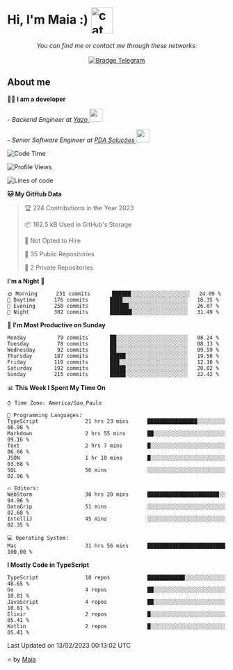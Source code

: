 <h1 align="left">Hi, I'm Maia :) 
<img src="https://emojis.slackmojis.com/emojis/images/1643509834/36299/black-cat.gif?1643509834" width="50" height="60" align="center"  alt="cat"/>
</h1>

<p align="center">
    <i>You can find me or contact me through these networks:</i>
    <br/><br/>
    <a href="https://t.me/mrootx" target="_blank">
        <img src="https://img.shields.io/badge/-Telegram-2CA5E0?logo=telegram&style=flat&logoColor=white" alt="Bradge Telegram" />
    </a>
</p>

## About me

:technologist: <strong>I am a developer</strong> <br>

<p><em> - Backend Engineer at <a href="https://yazo.com.br/">Yazo
</a><img src="https://media.giphy.com/media/WUlplcMpOCEmTGBtBW/giphy.gif" width="30"> 
</em></p>

<p><em> - Senior Software Engineer at <a href="https://pdasolucoes.com.br">PDA Soluções
</a><img src="https://media.giphy.com/media/WUlplcMpOCEmTGBtBW/giphy.gif" width="30"> 
</em></p>

<!--START_SECTION:waka-->
![Code Time](http://img.shields.io/badge/Code%20Time-1%2C646%20hrs%2030%20mins-blue)

![Profile Views](http://img.shields.io/badge/Profile%20Views-126-blue)

![Lines of code](https://img.shields.io/badge/From%20Hello%20World%20I%27ve%20Written-105%20Thousand%20lines%20of%20code-blue)

**🐱 My GitHub Data** 

> 🏆 224 Contributions in the Year 2023
 > 
> 📦 162.5 kB Used in GitHub's Storage 
 > 
> 🚫 Not Opted to Hire
 > 
> 📜 35 Public Repositories 
 > 
> 🔑 2 Private Repositories  
 > 
**I'm a Night 🦉** 

```text
🌞 Morning      231 commits       ██████░░░░░░░░░░░░░░░░░░░   24.09 % 
🌆 Daytime      176 commits       ████░░░░░░░░░░░░░░░░░░░░░   18.35 % 
🌃 Evening      250 commits       ██████░░░░░░░░░░░░░░░░░░░   26.07 % 
🌙 Night        302 commits       ███████░░░░░░░░░░░░░░░░░░   31.49 % 

```
📅 **I'm Most Productive on Sunday** 

```text
Monday          79 commits       ██░░░░░░░░░░░░░░░░░░░░░░░   08.24 % 
Tuesday         78 commits       ██░░░░░░░░░░░░░░░░░░░░░░░   08.13 % 
Wednesday       92 commits       ██░░░░░░░░░░░░░░░░░░░░░░░   09.59 % 
Thursday       187 commits       █████░░░░░░░░░░░░░░░░░░░░   19.50 % 
Friday         116 commits       ███░░░░░░░░░░░░░░░░░░░░░░   12.10 % 
Saturday       192 commits       █████░░░░░░░░░░░░░░░░░░░░   20.02 % 
Sunday         215 commits       █████░░░░░░░░░░░░░░░░░░░░   22.42 % 

```


📊 **This Week I Spent My Time On** 

```text
⌚︎ Time Zone: America/Sao_Paulo

💬 Programming Languages: 
TypeScript               21 hrs 23 mins      ████████████████░░░░░░░░░   66.98 % 
Markdown                 2 hrs 55 mins       ██░░░░░░░░░░░░░░░░░░░░░░░   09.16 % 
Text                     2 hrs 7 mins        █░░░░░░░░░░░░░░░░░░░░░░░░   06.66 % 
JSON                     1 hr 10 mins        █░░░░░░░░░░░░░░░░░░░░░░░░   03.68 % 
SQL                      56 mins             ░░░░░░░░░░░░░░░░░░░░░░░░░   02.96 % 

🔥 Editors: 
WebStorm                 30 hrs 20 mins      ███████████████████████░░   94.96 % 
DataGrip                 51 mins             ░░░░░░░░░░░░░░░░░░░░░░░░░   02.68 % 
IntelliJ                 45 mins             ░░░░░░░░░░░░░░░░░░░░░░░░░   02.35 % 

💻 Operating System: 
Mac                      31 hrs 56 mins      █████████████████████████   100.00 % 

```

**I Mostly Code in TypeScript** 

```text
TypeScript               18 repos            ████████████░░░░░░░░░░░░░   48.65 % 
Go                       4 repos             ██░░░░░░░░░░░░░░░░░░░░░░░   10.81 % 
JavaScript               4 repos             ██░░░░░░░░░░░░░░░░░░░░░░░   10.81 % 
Elixir                   2 repos             █░░░░░░░░░░░░░░░░░░░░░░░░   05.41 % 
Kotlin                   2 repos             █░░░░░░░░░░░░░░░░░░░░░░░░   05.41 % 

```



 Last Updated on 13/02/2023 00:13:02 UTC
<!--END_SECTION:waka-->

⭐️ by [Maia](https://github.com/gabrielmaialva33/)


